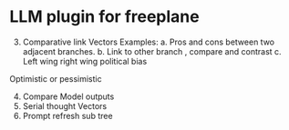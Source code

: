 # LLM plugin for freeplane
3. Comparative link Vectors
Examples:
   a. Pros and cons between two adjacent branches.
   b. Link to other branch , compare and contrast
   c. Left wing  right wing  political bias

Optimistic or pessimistic

4. Compare Model outputs
5. Serial thought Vectors
6. Prompt refresh sub tree
